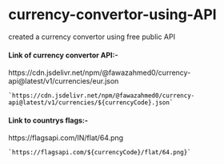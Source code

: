 # currency-convertor-using-API
created a currency convertor using free public API
<br>
<h4>Link of currency convertor API:-</h4><p>https://cdn.jsdelivr.net/npm/@fawazahmed0/currency-api@latest/v1/currencies/eur.json</p>
<code style="color: black;">`https://cdn.jsdelivr.net/npm/@fawazahmed0/currency-api@latest/v1/currencies/${currencyCode}.json`</code>
<br>
<h4>Link to countrys flags:-</h4><p>https://flagsapi.com/IN/flat/64.png</p>
<code style="color: black;">`https://flagsapi.com/${currencyCode}/flat/64.png}`</code>
